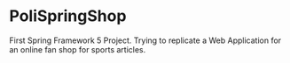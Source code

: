 # PoliSpringShop

First Spring Framework 5 Project.
Trying to replicate a Web Application for an online fan shop for sports articles.
